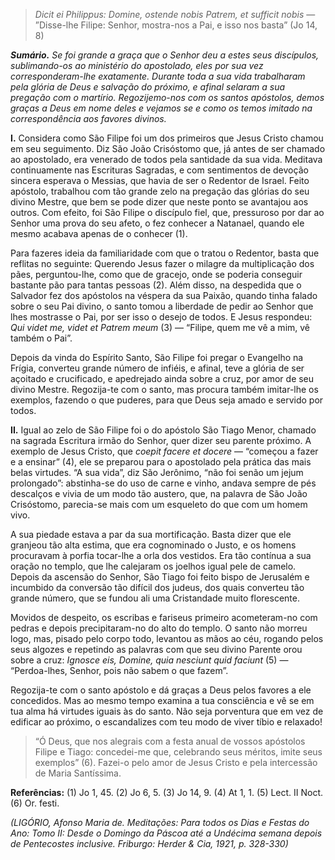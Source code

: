 > *Dicit ei Philippus: Domine, ostende nobis Patrem, et sufficit nobis* — ”Disse-lhe Filipe: Senhor, mostra-nos a Pai, e isso nos basta” (Jo 14, 8)

***Sumário.** Se foi grande a graça que o Senhor deu a estes seus discípulos, sublimando-os ao ministério do apostolado, eles por sua vez corresponderam-lhe exatamente. Durante toda a sua vida trabalharam pela glória de Deus e salvação do próximo, e afinal selaram a sua pregação com o martírio. Regozijemo-nos com os santos apóstolos, demos graças a Deus em nome deles e vejamos se e como os temos imitado na correspondência aos favores divinos.*

**I.** Considera como São Filipe foi um dos primeiros que Jesus Cristo chamou em seu seguimento. Diz São João Crisóstomo que, já antes de ser chamado ao apostolado, era venerado de todos pela santidade da sua vida. Meditava continuamente nas Escrituras Sagradas, e com sentimentos de devoção sincera esperava o Messias, que havia de ser o Redentor de Israel. Feito apóstolo, trabalhou com tão grande zelo na pregação das glórias do seu divino Mestre, que bem se pode dizer que neste ponto se avantajou aos outros. Com efeito, foi São Filipe o discípulo fiel, que, pressuroso por dar ao Senhor uma prova do seu afeto, o fez conhecer a Natanael, quando ele mesmo acabava apenas de o conhecer (1).

Para fazeres ideia da familiaridade com que o tratou o Redentor, basta que reflitas no seguinte: Querendo Jesus fazer o milagre da multiplicação dos pães, perguntou-lhe, como que de gracejo, onde se poderia conseguir bastante pão para tantas pessoas (2). Além disso, na despedida que o Salvador fez dos apóstolos na véspera da sua Paixão, quando tinha falado sobre o seu Pai divino, o santo tomou a liberdade de pedir ao Senhor que lhes mostrasse o Pai, por ser isso o desejo de todos. E Jesus respondeu: *Qui videt me, videt et Patrem meum* (3) — “Filipe, quem me vê a mim, vê também o Pai”.

Depois da vinda do Espírito Santo, São Filipe foi pregar o Evangelho na Frígia, converteu grande número de infiéis, e afinal, teve a glória de ser açoitado e crucificado, e apedrejado ainda sobre a cruz, por amor de seu divino Mestre. Regozija-te com o santo, mas procura também imitar-lhe os exemplos, fazendo o que puderes, para que Deus seja amado e servido por todos.

**II.** Igual ao zelo de São Filipe foi o do apóstolo São Tiago Menor, chamado na sagrada Escritura irmão do Senhor, quer dizer seu parente próximo. A exemplo de Jesus Cristo, que *coepit facere et docere* — “começou a fazer e a ensinar” (4), ele se preparou para o apostolado pela prática das mais belas virtudes. “A sua vida”, diz São Jerônimo, “não foi senão um jejum prolongado”: abstinha-se do uso de carne e vinho, andava sempre de pés descalços e vivia de um modo tão austero, que, na palavra de São João Crisóstomo, parecia-se mais com um esqueleto do que com um homem vivo.

A sua piedade estava a par da sua mortificação. Basta dizer que ele granjeou tão alta estima, que era cognominado o Justo, e os homens procuravam à porfia tocar-lhe a orla dos vestidos. Era tão contínua a sua oração no templo, que lhe calejaram os joelhos igual pele de camelo. Depois da ascensão do Senhor, São Tiago foi feito bispo de Jerusalém e incumbido da conversão tão difícil dos judeus, dos quais converteu tão grande número, que se fundou ali uma Cristandade muito florescente.

Movidos de despeito, os escribas e fariseus primeiro acometeram-no com pedras e depois precipitaram-no do alto do templo. O santo não morreu logo, mas, pisado pelo corpo todo, levantou as mãos ao céu, rogando pelos seus algozes e repetindo as palavras com que seu divino Parente orou sobre a cruz: *Ignosce eis, Domine, quia nesciunt quid faciunt* (5) — “Perdoa-lhes, Senhor, pois não sabem o que fazem”.

Regozija-te com o santo apóstolo e dá graças a Deus pelos favores a ele concedidos. Mas ao mesmo tempo examina a tua consciência e vê se em tua alma há virtudes iguais às do santo. Não seja porventura que em vez de edificar ao próximo, o escandalizes com teu modo de viver tíbio e relaxado!

> “Ó Deus, que nos alegrais com a festa anual de vossos apóstolos Filipe e Tiago: concedei-me que, celebrando seus méritos, imite seus exemplos” (6). Fazei-o pelo amor de Jesus Cristo e pela intercessão de Maria Santíssima.

**Referências:** (1) Jo 1, 45. (2) Jo 6, 5. (3) Jo 14, 9. (4) At 1, 1. (5) Lect. II Noct. (6) Or. festi.

*(LIGÓRIO, Afonso Maria de. Meditações: Para todos os Dias e Festas do Ano: Tomo II: Desde o Domingo da Páscoa até a Undécima semana depois de Pentecostes inclusive. Friburgo: Herder & Cia, 1921, p. 328-330)*
